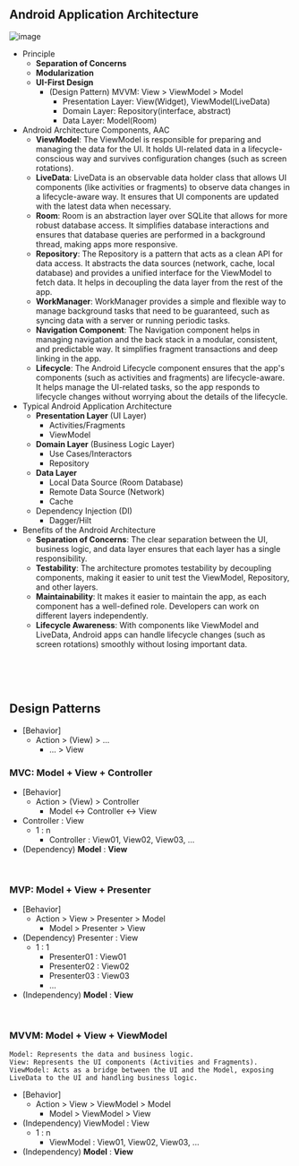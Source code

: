 ## Android Application Architecture
![image](https://github.com/user-attachments/assets/b84ee85e-0e3e-4875-a8a3-68273a8a56dd)

- Principle
  - **Separation of Concerns**
  - **Modularization**
  - **UI-First Design**
    - (Design Pattern) MVVM: View > ViewModel > Model
      - Presentation Layer: View(Widget), ViewModel(LiveData)
      - Domain Layer: Repository(interface, abstract)
      - Data Layer: Model(Room)
- Android Architecture Components, AAC
  - **ViewModel**: The ViewModel is responsible for preparing and managing the data for the UI. It holds UI-related data in a lifecycle-conscious way and survives configuration changes (such as screen rotations).
  - **LiveData**: LiveData is an observable data holder class that allows UI components (like activities or fragments) to observe data changes in a lifecycle-aware way. It ensures that UI components are updated with the latest data when necessary.
  - **Room**: Room is an abstraction layer over SQLite that allows for more robust database access. It simplifies database interactions and ensures that database queries are performed in a background thread, making apps more responsive.
  - **Repository**: The Repository is a pattern that acts as a clean API for data access. It abstracts the data sources (network, cache, local database) and provides a unified interface for the ViewModel to fetch data. It helps in decoupling the data layer from the rest of the app.
  - **WorkManager**: WorkManager provides a simple and flexible way to manage background tasks that need to be guaranteed, such as syncing data with a server or running periodic tasks.
  - **Navigation Component**: The Navigation component helps in managing navigation and the back stack in a modular, consistent, and predictable way. It simplifies fragment transactions and deep linking in the app.
  - **Lifecycle**: The Android Lifecycle component ensures that the app's components (such as activities and fragments) are lifecycle-aware. It helps manage the UI-related tasks, so the app responds to lifecycle changes without worrying about the details of the lifecycle.
- Typical Android Application Architecture
  - **Presentation Layer** (UI Layer)
    - Activities/Fragments
    - ViewModel
  - **Domain Layer** (Business Logic Layer)
    - Use Cases/Interactors
    - Repository
  - **Data Layer**
    - Local Data Source (Room Database)
    - Remote Data Source (Network)
    - Cache
  - Dependency Injection (DI)
    - Dagger/Hilt
- Benefits of the Android Architecture
  - **Separation of Concerns**: The clear separation between the UI, business logic, and data layer ensures that each layer has a single responsibility.
  - **Testability**: The architecture promotes testability by decoupling components, making it easier to unit test the ViewModel, Repository, and other layers.
  - **Maintainability**: It makes it easier to maintain the app, as each component has a well-defined role. Developers can work on different layers independently.
  - **Lifecycle Awareness**: With components like ViewModel and LiveData, Android apps can handle lifecycle changes (such as screen rotations) smoothly without losing important data.












<br><br><br>

## Design Patterns
- [Behavior]
  - Action > (View) > ...
    - ... > View

### MVC: Model + View + Controller
- [Behavior]
  - Action > (View) > Controller
    -  Model <-> Controller <-> View
- Controller : View
  - 1 : n
    - Controller : View01, View02, View03, ...
- (Dependency) **Model** : **View** 

<br>

### MVP: Model + View + Presenter
- [Behavior]
  - Action > View > Presenter > Model
    - Model > Presenter > View
- (Dependency) Presenter : View
  - 1 : 1
    - Presenter01 : View01
    - Presenter02 : View02
    - Presenter03 : View03
    - ...
- (Independency) **Model** : **View** 


<br>

### MVVM: Model + View + ViewModel
```
Model: Represents the data and business logic.
View: Represents the UI components (Activities and Fragments).
ViewModel: Acts as a bridge between the UI and the Model, exposing LiveData to the UI and handling business logic.
```

- [Behavior]
  - Action > View > ViewModel > Model
    - Model > ViewModel > View
- (Independency) ViewModel : View
  - 1 : n
    - ViewModel : View01, View02, View03, ...
- (Independency) **Model** : **View** 


